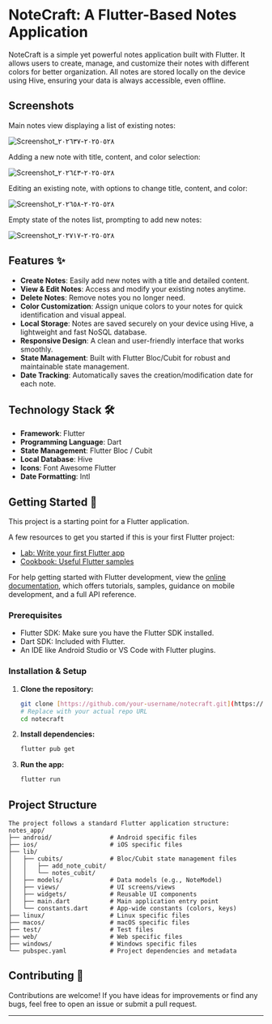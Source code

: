 # NoteCraft: A Flutter-Based Notes Application

NoteCraft is a simple yet powerful notes application built with Flutter. It allows users to create, manage, and customize their notes with different colors for better organization. All notes are stored locally on the device using Hive, ensuring your data is always accessible, even offline.

##  Screenshots

Main notes view displaying a list of existing notes:

![Screenshot_٢٠٢٥٠٥٢٨-٢٠٢٦٣٧](https://github.com/user-attachments/assets/9379699d-79b8-4022-89af-bc1bde4c9e92)

Adding a new note with title, content, and color selection:

![Screenshot_٢٠٢٥٠٥٢٨-٢٠٢٦٤٣](https://github.com/user-attachments/assets/4402857b-a434-4020-9dcd-6949b05a577f)

Editing an existing note, with options to change title, content, and color:

![Screenshot_٢٠٢٥٠٥٢٨-٢٠٢٦٥٨](https://github.com/user-attachments/assets/2abfe54a-f10b-452d-8564-22e14247bcf8)

Empty state of the notes list, prompting to add new notes:

![Screenshot_٢٠٢٥٠٥٢٨-٢٠٢٧١٧](https://github.com/user-attachments/assets/b85c3907-0664-4bf7-aef7-715bfa59e028)


## Features ✨

* **Create Notes**: Easily add new notes with a title and detailed content.
* **View & Edit Notes**: Access and modify your existing notes anytime.
* **Delete Notes**: Remove notes you no longer need.
* **Color Customization**: Assign unique colors to your notes for quick identification and visual appeal.
* **Local Storage**: Notes are saved securely on your device using Hive, a lightweight and fast NoSQL database.
* **Responsive Design**: A clean and user-friendly interface that works smoothly.
* **State Management**: Built with Flutter Bloc/Cubit for robust and maintainable state management.
* **Date Tracking**: Automatically saves the creation/modification date for each note.

## Technology Stack 🛠️

* **Framework**: Flutter
* **Programming Language**: Dart
* **State Management**: Flutter Bloc / Cubit
* **Local Database**: Hive
* **Icons**: Font Awesome Flutter
* **Date Formatting**: Intl

## Getting Started 🚀

This project is a starting point for a Flutter application.

A few resources to get you started if this is your first Flutter project:

* [Lab: Write your first Flutter app](https://docs.flutter.dev/get-started/codelab)
* [Cookbook: Useful Flutter samples](https://docs.flutter.dev/cookbook)

For help getting started with Flutter development, view the
[online documentation](https://docs.flutter.dev/), which offers tutorials,
samples, guidance on mobile development, and a full API reference.

### Prerequisites

* Flutter SDK: Make sure you have the Flutter SDK installed.
* Dart SDK: Included with Flutter.
* An IDE like Android Studio or VS Code with Flutter plugins.

### Installation & Setup

1.  **Clone the repository:**
    ```bash
    git clone [https://github.com/your-username/notecraft.git](https://github.com/your-username/notecraft.git) 
    # Replace with your actual repo URL
    cd notecraft
    ```

2.  **Install dependencies:**
    ```bash
    flutter pub get
    ```

3.  **Run the app:**
    ```bash
    flutter run
    ```

## Project Structure

```plaintext
The project follows a standard Flutter application structure:
notes_app/
├── android/                # Android specific files
├── ios/                    # iOS specific files
├── lib/
│   ├── cubits/             # Bloc/Cubit state management files
│   │   ├── add_note_cubit/
│   │   └── notes_cubit/
│   ├── models/             # Data models (e.g., NoteModel)
│   ├── views/              # UI screens/views
│   ├── widgets/            # Reusable UI components
│   ├── main.dart           # Main application entry point
│   └── constants.dart      # App-wide constants (colors, keys)
├── linux/                  # Linux specific files
├── macos/                  # macOS specific files
├── test/                   # Test files
├── web/                    # Web specific files
├── windows/                # Windows specific files
└── pubspec.yaml            # Project dependencies and metadata
```
## Contributing 🤝

Contributions are welcome! If you have ideas for improvements or find any bugs, feel free to open an issue or submit a pull request.

---
